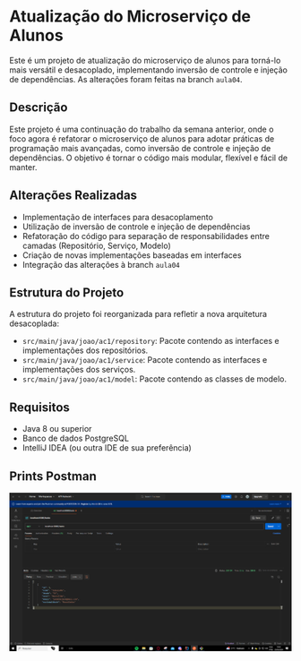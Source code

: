 # Atualização do Microserviço de Alunos

Este é um projeto de atualização do microserviço de alunos para torná-lo mais versátil e desacoplado, implementando inversão de controle e injeção de dependências. As alterações foram feitas na branch `aula04`.

## Descrição

Este projeto é uma continuação do trabalho da semana anterior, onde o foco agora é refatorar o microserviço de alunos para adotar práticas de programação mais avançadas, como inversão de controle e injeção de dependências. O objetivo é tornar o código mais modular, flexível e fácil de manter.

## Alterações Realizadas

- Implementação de interfaces para desacoplamento
- Utilização de inversão de controle e injeção de dependências
- Refatoração do código para separação de responsabilidades entre camadas (Repositório, Serviço, Modelo)
- Criação de novas implementações baseadas em interfaces
- Integração das alterações à branch `aula04`

## Estrutura do Projeto

A estrutura do projeto foi reorganizada para refletir a nova arquitetura desacoplada:

- `src/main/java/joao/ac1/repository`: Pacote contendo as interfaces e implementações dos repositórios.
- `src/main/java/joao/ac1/service`: Pacote contendo as interfaces e implementações dos serviços.
- `src/main/java/joao/ac1/model`: Pacote contendo as classes de modelo.

## Requisitos

- Java 8 ou superior
- Banco de dados PostgreSQL
- IntelliJ IDEA (ou outra IDE de sua preferência)

## Prints Postman
![Postman Aula 04](imgs/postman_aula04.png)
